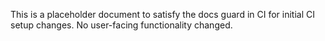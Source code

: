 This is a placeholder document to satisfy the docs guard in CI for initial CI setup changes. No user-facing functionality changed.
